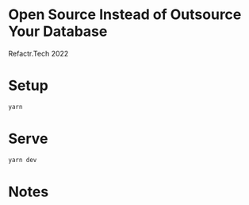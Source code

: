 # Open Source Instead of Outsource Your Database

Refactr.Tech 2022

# Setup

```sh
yarn
```

# Serve

```sh
yarn dev
```

# Notes
